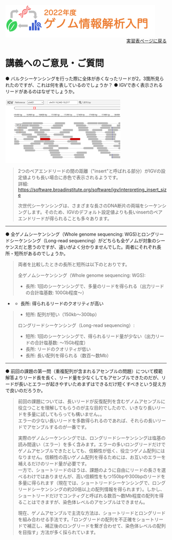 <img src="https://github.com/CropEvol/lecture/blob/master/textbook_2022/images/logo.png?raw=true" alt="2022年度ゲノム情報解析入門" height="100px" align="middle">

<div align="right"><a href="https://github.com/CropEvol/lecture#section2">実習表ページに戻る</a></div>

# 講義へのご意見・ご質問

● バルクシーケンシングを行った際に全体が赤くなったリードが2，3箇所見られたのですが、これは何を表しているのでしょうか？
● IGVで赤く表示されるリードがあるのはなぜでしょうか。

<img src="https://github.com/CropEvol/lecture/blob/master/textbook_2022/images/igv_redcolored_reads.png?raw=true" alt="IGV red-colored reads" height="200px" align="middle">

> 2つのペアエンドリードの間の距離（"insert"と呼ばれる部分）がIGVの設定値よりも長い場合に赤色で表示されるようです。  
> 詳細: https://software.broadinstitute.org/software/igv/interpreting_insert_size 
>  
> 次世代シーケンシングは、さまざまな長さのDNA断片の両端をシーケンシングします。そのため、IGVのデフォルト設定値よりも長いinsertのペアエンドリードが得られることも多々あります。

---

● 全ゲノムシーケンシング（Whole genome sequencing: WGS)とロングリードシーケンシング（Long-read sequencing）がどちらも全ゲノムが対象のシーケンスだと思うのですが、違いがよく分かりませんでした。両者にそれぞれ長所・短所があるのでしょうか。  

> 両者を比較したときの長所と短所は以下のとおりです。
> 
> 全ゲノムシーケンシング（Whole genome sequencing: WGS):
> - 長所: 1回のシーケンシングで、多量のリードを得られる（出力リードの合計塩基数: 100Gb程度〜）
- - 長所: 得られるリードのクオリティが高い
> - 短所: 配列が短い（150kb〜300bp）
> 
> ロングリードシーケンシング（Long-read sequencing）:
> - 短所: 1回のシーケンシングで、得られるリード量が少ない（出力リードの合計塩基数: 〜15Gb程度）
> - 長所: リードのクオリティが低い
> - 長所: 長い配列を得られる（数百〜数Mb）

---

● 前回の課題の第一問（重複配列が含まれるアセンブルの問題）について模範解答よりリード長を長く、リード量を少なくしてもアセンブルできたのだが、リードが長いとエラーが起きやすいためまずはできるだけ短くすべきという捉え方で良いのだろうか。

> 前回の課題については、長いリードが反復配列を含むゲノムアセンブルに役立つことを理解してもらうのが主な目的でしたので、いきなり長いリードを多量に試してもらっても構いません。。  
> エラーの少ない長いリードを多数得られるのであれば、それらの長いリードでアセンブルするのが一番です。  
> 
> 実際のゲノムシーケンシングでは、ロングリードシーケンシングは塩基の読み間違い（エラー）を多く含みます。エラーの多いロングリードだけでゲノムアセンブルできたとしても、信頼性が低く、役立つゲノム配列にはなりません。信頼性の高いゲノム配列を得るためには、お互いのエラーを補えるだけのリード量が必要です。  
> 一方で、ショートリードのほうは、課題のように自由にリードの長さを選べるわけではありませんが、高い信頼性をもつ150bpや300bpのリードを多量に得られます（現在では、ショートリードシーケンシングで、ロングリードシーケンシングの約20倍以上の配列情報を得られます）。しかし、ショートリードだけでコンティグと呼ばれる数百〜数Mb程度の配列を得ることはできますが、染色体レベルのアセンブルはできません。  
> 
> 現在、ゲノムアセンブルで主流な方法は、ショートリードとロングリードを組み合わせる手法です。「ロングリードの配列を不正確をショートリードで補正し、補正後のロングリードを繋ぎ合わせて、染色体レベルの配列を目指す」方法が多く採られています。
